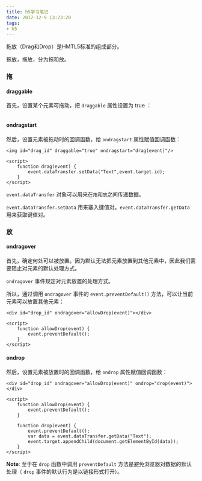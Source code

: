 ```yaml
---
title: h5学习笔记
date: 2017-12-9 13:23:20
tags:
- h5
---
```


拖放（Drag和Drop）是HMTL5标准的组成部分。

拖放，拖放，分为拖和放。

### 拖

#### draggable

首先，设置某个元素可拖动，把 `draggable` 属性设置为 true ：

> <img draggable="true" />

#### ondragstart

然后，设置元素被拖动时的回调函数，给 `ondragstart` 属性赋值回调函数：

```
<img id="drag_id" draggable="true" ondragstart="drag(event)"/>

<script>
    function drag(event) {
        event.dataTransfer.setData("Text",event.target.id);
    }
</script>
```

`event.dataTransfer` 对象可以用来在`拖`和`放`之间传递数据。

`event.dataTransfer.setData` 用来塞入键值对。`event.dataTransfer.getData` 用来获取键值对。

### 放

#### ondragover

首先，确定何处可以被放置。因为默认无法把元素放置到其他元素中，因此我们需要阻止对元素的默认处理方式。

`ondragover` 事件规定对元素放置的处理方式。

所以，通过调用 `ondragover` 事件的 `event.preventDefault()` 方法，可以让当前元素可以放置其他元素：

```
<div id="drop_id" ondragover="allowDrop(event)"></div>

<script>
    function allowDrop(event) {
        event.preventDefault();
    }
</script>
```

#### ondrop

然后，设置元素被放置时的回调函数，给 `ondrop` 属性赋值回调函数：

```
<div id="drop_id" ondragover="allowDrop(event)" ondrop="drop(event)"></div>

<script>
    function allowDrop(event) {
        event.preventDefault();
    }

    function drop(event) {
        event.preventDefault();
        var data = event.dataTransfer.getData("Text");
        event.target.appendChild(document.getElementById(data));
    }
</script>
```

**Note**: 至于在 `drop` 函数中调用 `preventDefault` 方法是避免浏览器对数据的默认处理（ `drop` 事件的默认行为是以链接形式打开）。
